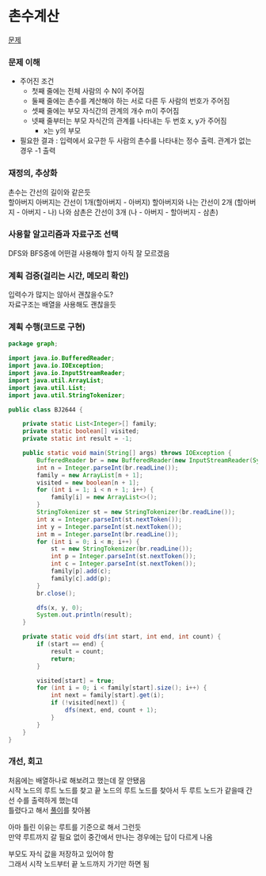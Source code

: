 # 촌수계산
[문제](https://www.acmicpc.net/problem/2644)

### 문제 이해
- 주어진 조건  
  - 첫째 줄에는 전체 사람의 수 N이 주어짐
  - 둘째 줄에는 촌수를 계산해야 하는 서로 다른 두 사람의 번호가 주어짐
  - 셋째 줄에는 부모 자식간의 관계의 개수 m이 주어짐
  - 넷째 줄부터는 부모 자식간의 관계를 나타내는 두 번호 x, y가 주어짐  
    - x는 y의 부모
- 필요한 결과 : 입력에서 요구한 두 사람의 촌수를 나타내는 정수 출력. 관계가 없는 경우 -1 출력  

### 재정의, 추상화
촌수는 간선의 길이와 같은듯  
할아버지 아버지는 간선이 1개(할아버지 - 아버지)
할아버지와 나는 간선이 2개 (할아버지 - 아버지 - 나)
나와 삼촌은 간선이 3개 (나 - 아버지 - 할아버지 - 삼촌)

### 사용할 알고리즘과 자료구조 선택
DFS와 BFS중에 어떤걸 사용해야 할지 아직 잘 모르겠음  

### 계획 검증(걸리는 시간, 메모리 확인)
입력수가 많지는 않아서 괜찮을수도?  
자료구조는 배열을 사용해도 괜찮을듯

### 계획 수행(코드로 구현)
```java
package graph;

import java.io.BufferedReader;
import java.io.IOException;
import java.io.InputStreamReader;
import java.util.ArrayList;
import java.util.List;
import java.util.StringTokenizer;

public class BJ2644 {

    private static List<Integer>[] family;
    private static boolean[] visited;
    private static int result = -1;

    public static void main(String[] args) throws IOException {
        BufferedReader br = new BufferedReader(new InputStreamReader(System.in));
        int n = Integer.parseInt(br.readLine());
        family = new ArrayList[n + 1];
        visited = new boolean[n + 1];
        for (int i = 1; i < n + 1; i++) {
            family[i] = new ArrayList<>();
        }
        StringTokenizer st = new StringTokenizer(br.readLine());
        int x = Integer.parseInt(st.nextToken());
        int y = Integer.parseInt(st.nextToken());
        int m = Integer.parseInt(br.readLine());
        for (int i = 0; i < m; i++) {
            st = new StringTokenizer(br.readLine());
            int p = Integer.parseInt(st.nextToken());
            int c = Integer.parseInt(st.nextToken());
            family[p].add(c);
            family[c].add(p);
        }
        br.close();

        dfs(x, y, 0);
        System.out.println(result);
    }

    private static void dfs(int start, int end, int count) {
        if (start == end) {
            result = count;
            return;
        }

        visited[start] = true;
        for (int i = 0; i < family[start].size(); i++) {
            int next = family[start].get(i);
            if (!visited[next]) {
                dfs(next, end, count + 1);
            }
        }
    }
}

```
### 개선, 회고
처음에는 배열하나로 해보려고 했는데 잘 안됐음  
시작 노드의 루트 노드를 찾고 끝 노드의 루트 노드를 찾아서 두 루트 노드가 같을때 간선 수를 출력하게 했는데  
틀렸다고 해서 [풀이](https://loosie.tistory.com/165)를 찾아봄  

아마 틀린 이유는 루트를 기준으로 해서 그런듯  
만약 루트까지 갈 필요 없이 중간에서 만나는 경우에는 답이 다르게 나옴  

부모도 자식 값을 저장하고 있어야 함  
그래서 시작 노드부터 끝 노드까지 가기만 하면 됨